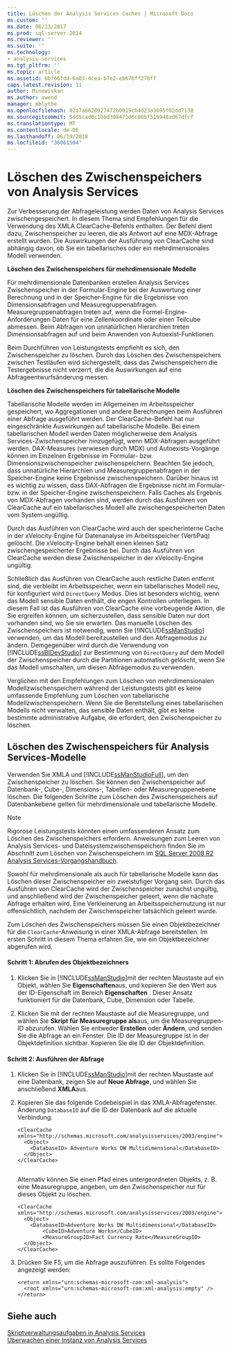 ```yaml
---
title: Löschen der Analysis Services Caches | Microsoft Docs
ms.custom: ''
ms.date: 06/13/2017
ms.prod: sql-server-2014
ms.reviewer: ''
ms.suite: ''
ms.technology:
- analysis-services
ms.tgt_pltfrm: ''
ms.topic: article
ms.assetid: 6bf66fdd-6a03-4cea-b7e2-eb676ff276ff
caps.latest.revision: 11
author: Minewiskan
ms.author: owend
manager: mblythe
ms.openlocfilehash: 02a7a6620927472b0019cb4d23a3695f02dd7138
ms.sourcegitcommit: 5dd5cad0c1bbd308471d6c885f516948ad67dfcf
ms.translationtype: MT
ms.contentlocale: de-DE
ms.lasthandoff: 06/19/2018
ms.locfileid: "36061504"
---
```

# <a name="clear-the-analysis-services-caches"></a>Löschen des Zwischenspeichers von Analysis Services
  Zur Verbesserung der Abfrageleistung werden Daten von Analysis Services zwischengespeichert. In diesem Thema sind Empfehlungen für die Verwendung des XMLA ClearCache-Befehls enthalten. Der Befehl dient dazu, Zwischenspeicher zu leeren, die als Antwort auf eine MDX-Abfrage erstellt wurden. Die Auswirkungen der Ausführung von ClearCache sind abhängig davon, ob Sie ein tabellarisches oder ein mehrdimensionales Modell verwenden.  
  
 **Löschen des Zwischenspeichers für mehrdimensionale Modelle**  
  
 Für mehrdimensionale Datenbanken erstellen Analysis Services Zwischenspeicher in der Formular-Engine bei der Auswertung einer Berechnung und in der Speicher-Engine für die Ergebnisse von Dimensionsabfragen und Measuregruppenabfragen. Measuregruppenabfragen treten auf, wenn die Formel-Engine-Anforderungen Daten für eine Zellenkoordinate oder einen Teilcube abmessen. Beim Abfragen von unnatürlichen Hierarchien treten Dimensionsabfragen auf und beim Anwenden von Autoexist-Funktionen.  
  
 Beim Durchführen von Leistungstests empfiehlt es sich, den Zwischenspeicher zu löschen. Durch das Löschen des Zwischenspeichers zwischen Testläufen wird sichergestellt, dass das Zwischenspeichern die Testergebnisse nicht verzerrt, die die Auswirkungen auf eine Abfrageentwurfsänderung messen.  
  
 **Löschen des Zwischenspeichers für tabellarische Modelle**  
  
 Tabellarische Modelle werden im Allgemeinen im Arbeitsspeicher gespeichert, wo Aggregationen und andere Berechnungen beim Ausführen einer Abfrage ausgeführt werden. Der ClearCache-Befehl hat nur eingeschränkte Auswirkungen auf tabellarische Modelle. Bei einem tabellarischen Modell werden Daten möglicherweise dem Analysis Services-Zwischenspeicher hinzugefügt, wenn MDX-Abfragen ausgeführt werden. DAX-Measures (verwiesen durch MDX) und Autoexists-Vorgänge können im Einzelnen Ergebnisse im Formular- bzw. Dimensionszwischenspeicher zwischenspeichern. Beachten Sie jedoch, dass unnatürliche Hierarchien und Measuregruppenabfragen in der Speicher-Engine keine Ergebnisse zwischenspeichern. Darüber hinaus ist es wichtig zu wissen, dass DAX-Abfragen die Ergebnisse nicht im Formular- bzw. in der Speicher-Engine zwischenspeichern. Falls Caches als Ergebnis von MDX-Abfragen vorhanden sind, werden durch das Ausführen von ClearCache auf ein tabellarisches Modell alle zwischengespeicherten Daten vom System ungültig.  
  
 Durch das Ausführen von ClearCache wird auch der speicherinterne Cache in der xVelocity-Engine für Datenanalyse im Arbeitsspeicher (VertiPaq) gelöscht. Die xVelocity-Engine behält einen kleinen Satz zwischengespeicherter Ergebnisse bei. Durch das Ausführen von ClearCache werden diese Zwischenspeicher in der xVelocity-Engine ungültig.  
  
 Schließlich das Ausführen von ClearCache auch restliche Daten entfernt sind, die verbleibt im Arbeitsspeicher, wenn ein tabellarisches Modell neu, für konfiguriert wird `DirectQuery` Modus. Dies ist besonders wichtig, wenn das Modell sensible Daten enthält, die engen Kontrollen unterliegen. In diesem Fall ist das Ausführen von ClearCache eine vorbeugende Aktion, die Sie ergreifen können, um sicherzustellen, dass sensible Daten nur dort vorhanden sind, wo Sie sie erwarten. Das manuelle Löschen des Zwischenspeichers ist notwendig, wenn Sie [!INCLUDE[ssManStudio](../../includes/ssmanstudio-md.md)] verwenden, um das Modell bereitzustellen und den Abfragemodus zu ändern. Demgegenüber wird durch die Verwendung von [!INCLUDE[ssBIDevStudio](../../includes/ssbidevstudio-md.md)] zur Bestimmung von `DirectQuery` auf dem Modell der Zwischenspeicher durch die Partitionen automatisch gelöscht, wenn Sie das Modell umschalten, um diesen Abfragemodus zu verwenden.  
  
 Verglichen mit den Empfehlungen zum Löschen von mehrdimensionalen Modellzwischenspeichern während der Leistungstests gibt es keine umfassende Empfehlung zum Löschen von tabellarische Modellzwischenspeichern. Wenn Sie die Bereitstellung eines tabellarischen Modells nicht verwalten, das sensible Daten enthält, gibt es keine bestimmte administrative Aufgabe, die erfordert, den Zwischenspeicher zu löschen.  
  
## <a name="clear-the-cache-for-analysis-services-models"></a>Löschen des Zwischenspeichers für Analysis Services-Modelle  
 Verwenden Sie XMLA und [!INCLUDE[ssManStudioFull](../../includes/ssmanstudiofull-md.md)], um den Zwischenspeicher zu löschen. Sie können den Zwischenspeicher auf Datenbank-, Cube-, Dimensions-, Tabellen- oder Measuregruppenebene löschen. Die folgenden Schritte zum Löschen des Zwischenspeichers auf Datenbankebene gelten für mehrdimensionale und tabellarische Modelle.  
  
> [!NOTE]  
>  Rigorose Leistungstests könnten einen umfassenderen Ansatz zum Löschen des Zwischenspeichers erfordern. Anweisungen zum Leeren von Analysis Services- und Dateisystemzwischenspeichern finden Sie im Abschnitt zum Löschen von Zwischenspeichern im [SQL Server 2008 R2 Analysis Services-Vorgangshandbuch](http://go.microsoft.com/fwlink/?linkID=http://go.microsoft.com/fwlink/?LinkID=225539).  
  
 Sowohl für mehrdimensionale als auch für tabellarische Modelle kann das Löschen dieser Zwischenspeicher ein zweistufiger Vorgang sein. Durch das Ausführen von ClearCache wird der Zwischenspeicher zunächst ungültig, und anschließend wird der Zwischenspeicher geleert, wenn die nächste Abfrage erhalten wird. Eine Verkleinerung an Arbeitsspeichernutzung ist nur offensichtlich, nachdem der Zwischenspeicher tatsächlich geleert wurde.  
  
 Zum Löschen des Zwischenspeichers müssen Sie einen Objektbezeichner für die `ClearCache`-Anweisung in einer XMLA-Abfrage bereitstellen. Im ersten Schritt in diesem Thema erfahren Sie, wie ein Objektbezeichner abgerufen wird.  
  
#### <a name="step-1-get-the-object-identifier"></a>Schritt 1: Abrufen des Objektbezeichners  
  
1.  Klicken Sie in [!INCLUDE[ssManStudio](../../includes/ssmanstudio-md.md)]mit der rechten Maustaste auf ein Objekt, wählen Sie **Eigenschaften**aus, und kopieren Sie den Wert aus der ID-Eigenschaft im Bereich **Eigenschaften** . Dieser Ansatz funktioniert für die Datenbank, Cube, Dimension oder Tabelle.  
  
2.  Klicken Sie mit der rechten Maustaste auf die Measuregruppe, und wählen Sie **Skript für Measuregruppe als**aus, um die Measuregruppen-ID abzurufen. Wählen Sie entweder **Erstellen** oder **Ändern**, und senden Sie die Abfrage an ein Fenster. Die ID der Measuregruppe ist in der Objektdefinition sichtbar. Kopieren Sie die ID der Objektdefinition.  
  
#### <a name="step-2-run-the-query"></a>Schritt 2: Ausführen der Abfrage  
  
1.  Klicken Sie in [!INCLUDE[ssManStudio](../../includes/ssmanstudio-md.md)]mit der rechten Maustaste auf eine Datenbank, zeigen Sie auf **Neue Abfrage**, und wählen Sie anschließend **XMLA**aus.  
  
2.  Kopieren Sie das folgende Codebeispiel in das XMLA-Abfragefenster. Änderung `DatabaseID` auf die ID der Datenbank auf die aktuelle Verbindung.  
  
    ```  
    <ClearCache xmlns="http://schemas.microsoft.com/analysisservices/2003/engine">  
      <Object>  
        <DatabaseID> Adventure Works DW Multidimensional</DatabaseID>  
      </Object>  
    </ClearCache>  
  
    ```  
  
     Alternativ können Sie einen Pfad eines untergeordneten Objekts, z. B. eine Measuregruppe, angeben, um den Zwischenspeicher nur für dieses Objekt zu löschen.  
  
    ```  
    <ClearCache xmlns="http://schemas.microsoft.com/analysisservices/2003/engine">  
      <Object>  
        <DatabaseID>Adventure Works DW Multidimensional</DatabaseID>  
            <CubeID>Adventure Works</CubeID>  
            <MeasureGroupID>Fact Currency Rate</MeasureGroupID>  
      </Object>  
    </ClearCache>  
    ```  
  
3.  Drücken Sie F5, um die Abfrage auszuführen. Es sollte Folgendes angezeigt werden:  
  
    ```  
    <return xmlns="urn:schemas-microsoft-com:xml-analysis">  
      <root xmlns="urn:schemas-microsoft-com:xml-analysis:empty" />  
    </return>  
    ```  
  
## <a name="see-also"></a>Siehe auch  
 [Skriptverwaltungsaufgaben in Analysis Services](../script-administrative-tasks-in-analysis-services.md)   
 [Überwachen einer Instanz von Analysis Services](monitor-an-analysis-services-instance.md)  
  
  